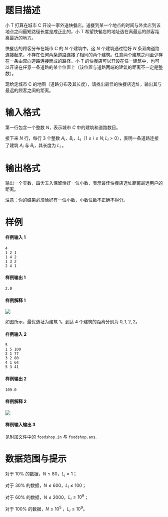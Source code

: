 
# 题目描述

小 T 打算在城市 C 开设一家外送快餐店。送餐到某一个地点的时间与外卖店到该地点之间最短路径长度是成正比的，小 T 希望快餐店的地址选在离最远的顾客距离最近的地方。

快餐店的顾客分布在城市 C 的 $N$ 个建筑中，这 $N$ 个建筑通过恰好 $N$ 条双向道路连接起来，不存在任何两条道路连接了相同的两个建筑。任意两个建筑之间至少存在一条由双向道路连接而成的路径。小 T 的快餐店可以开设在任一建筑中，也可以开设在任意一条道路的某个位置上（该位置与道路两端的建筑的距离不一定是整数）。

现给定城市 C 的地图（道路分布及其长度），请找出最佳的快餐店选址，输出其与最远的顾客之间的距离。

# 输入格式

第一行包含一个整数 $N$，表示城市 $C$ 中的建筑和道路数目。

接下来 $N$ 行，每行 $3$ 个整数 $A_i$，$B_i$，$L_i$（$1 \le i \le N; L_i > 0$），表明一条道路连接了建筑 $A_i$ 与 $B_i$，其长度为 $L_i$ 。


# 输出格式

输出一个实数，四舍五入保留恰好一位小数，表示最佳快餐店选址距离最远用户的距离。

注意：你的结果必须恰好有一位小数，小数位数不正确不得分。

# 样例

#### 样例输入 1
```plain
4
1 2 1
1 4 2
1 3 2
2 4 1
```

#### 样例输出 1
```plain
2.0
```

#### 样例解释 1
![](https://i.loli.net/2018/06/10/5b1d07c4dc6a4.png)

如图所示，最优选址为建筑 $1$。到达 $4$ 个建筑的距离分别为 $0,1,2,2$。

#### 样例输入 2
```plain
5
1 5 100
2 1 77
3 2 80
4 1 64
5 3 41
```

#### 样例输出 2
```plain
109.0
```

#### 样例解释 2
![](/source/loj/2669/img/aHR0cHM6Ly9pLmxvbGkubmV0LzIwMTgvMDYvMTAvNWIxZDA4MTg0Mzc3MC5wbmc=.png)

#### 样例输入输出 3
见附加文件中的 `foodshop.in` 与 `foodshop.ans`.

# 数据范围与提示

对于 $10\%$ 的数据，$N \le 80$，$L_i = 1$；

对于 $30\%$ 的数据，$N \le 600$，$L_i \le 100$；

对于 $60\%$ 的数据，$N \le 2000$，$L_i \le 10^9$；

对于 $100\%$ 的数据，$N \le 10^5$ ，$L_i \le 10^9$。

